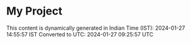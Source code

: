 # My Project

This content is dynamically generated in Indian Time (IST): 2024-01-27 14:55:57 IST
Converted to UTC: 2024-01-27 09:25:57 UTC
